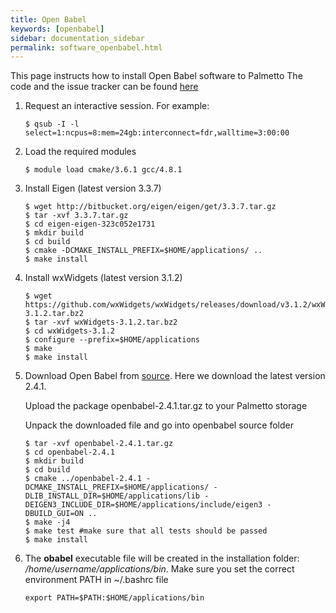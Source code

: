 ```yaml
---
title: Open Babel
keywords: [openbabel]
sidebar: documentation_sidebar
permalink: software_openbabel.html
---
```


This page instructs how to install Open Babel software to Palmetto
The code and the issue tracker can be found [here](https://openbabel.org/docs/dev/Installation/install.html)

1. Request an interactive session. For example:

   ```
   $ qsub -I -l select=1:ncpus=8:mem=24gb:interconnect=fdr,walltime=3:00:00
   ```

1. Load the required modules

   ```
   $ module load cmake/3.6.1 gcc/4.8.1 
   ```

1. Install Eigen (latest version 3.3.7)

   ```
   $ wget http://bitbucket.org/eigen/eigen/get/3.3.7.tar.gz
   $ tar -xvf 3.3.7.tar.gz
   $ cd eigen-eigen-323c052e1731
   $ mkdir build
   $ cd build
   $ cmake -DCMAKE_INSTALL_PREFIX=$HOME/applications/ ..
   $ make install
   ```
  
1. Install wxWidgets (latest version 3.1.2)
  
   ```
   $ wget https://github.com/wxWidgets/wxWidgets/releases/download/v3.1.2/wxWidgets-3.1.2.tar.bz2
   $ tar -xvf wxWidgets-3.1.2.tar.bz2
   $ cd wxWidgets-3.1.2
   $ configure --prefix=$HOME/applications
   $ make
   $ make install
   ```

1. Download Open Babel from [source](https://sourceforge.net/projects/openbabel/files/openbabel/2.4.1/openbabel-2.4.1.tar.gz/download).
   Here we download the latest version 2.4.1.

   Upload the package openbabel-2.4.1.tar.gz to your Palmetto storage

   Unpack the downloaded file and go into openbabel source folder

   ```
   $ tar -xvf openbabel-2.4.1.tar.gz
   $ cd openbabel-2.4.1
   $ mkdir build
   $ cd build
   $ cmake ../openbabel-2.4.1 -DCMAKE_INSTALL_PREFIX=$HOME/applications/ -DLIB_INSTALL_DIR=$HOME/applications/lib -DEIGEN3_INCLUDE_DIR=$HOME/applications/include/eigen3 -DBUILD_GUI=ON ..
   $ make -j4
   $ make test #make sure that all tests should be passed
   $ make install   
   ```
   
1. The **obabel** executable file will be created in the installation folder: */home/username/applications/bin*.
   Make sure you set the correct environment PATH in ~/.bashrc file

   ```
   export PATH=$PATH:$HOME/applications/bin
   ```
  
